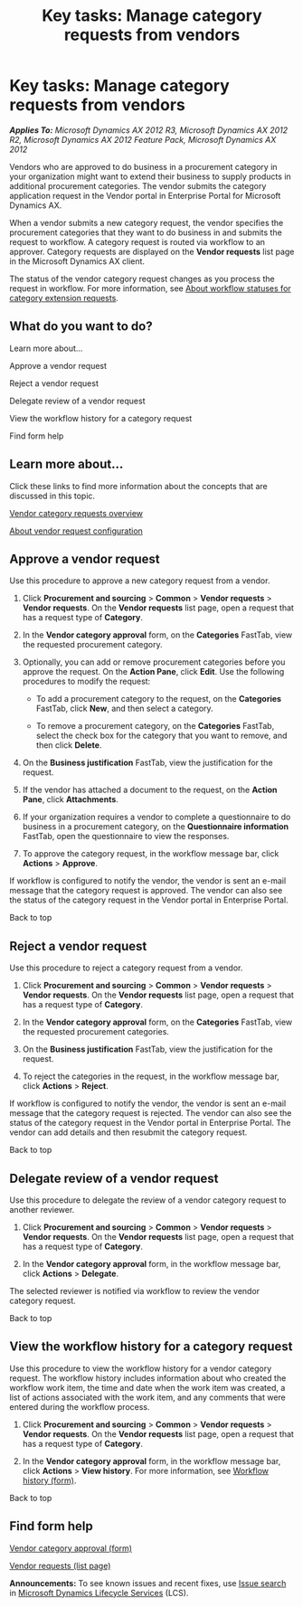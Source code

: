﻿---
title: 'Key tasks: Manage category requests from vendors'
TOCTitle: 'Key tasks: Manage category requests from vendors'
ms:assetid: 2abe85e7-d779-418a-8a98-4d021738a62e
ms:mtpsurl: https://technet.microsoft.com/en-us/library/JJ735273(v=AX.60)
ms:contentKeyID: 49693274
ms.date: 04/18/2014
mtps_version: v=AX.60
---

# Key tasks: Manage category requests from vendors 


_**Applies To:** Microsoft Dynamics AX 2012 R3, Microsoft Dynamics AX 2012 R2, Microsoft Dynamics AX 2012 Feature Pack, Microsoft Dynamics AX 2012_

Vendors who are approved to do business in a procurement category in your organization might want to extend their business to supply products in additional procurement categories. The vendor submits the category application request in the Vendor portal in Enterprise Portal for Microsoft Dynamics AX.

When a vendor submits a new category request, the vendor specifies the procurement categories that they want to do business in and submits the request to workflow. A category request is routed via workflow to an approver. Category requests are displayed on the **Vendor requests** list page in the Microsoft Dynamics AX client.

The status of the vendor category request changes as you process the request in workflow. For more information, see [About workflow statuses for category extension requests](about-workflow-statuses-for-category-extension-requests.md).

## What do you want to do?

Learn more about...

Approve a vendor request

Reject a vendor request

Delegate review of a vendor request

View the workflow history for a category request

Find form help

## Learn more about...

Click these links to find more information about the concepts that are discussed in this topic.

[Vendor category requests overview](vendor-category-requests-overview.md)

[About vendor request configuration](about-vendor-request-configuration.md)

## Approve a vendor request

Use this procedure to approve a new category request from a vendor.

1.  Click **Procurement and sourcing** \> **Common** \> **Vendor requests** \> **Vendor requests**. On the **Vendor requests** list page, open a request that has a request type of **Category**.

2.  In the **Vendor category approval** form, on the **Categories** FastTab, view the requested procurement category.

3.  Optionally, you can add or remove procurement categories before you approve the request. On the **Action Pane**, click **Edit**. Use the following procedures to modify the request:
    
      - To add a procurement category to the request, on the **Categories** FastTab, click **New**, and then select a category.
    
      - To remove a procurement category, on the **Categories** FastTab, select the check box for the category that you want to remove, and then click **Delete**.

4.  On the **Business justification** FastTab, view the justification for the request.

5.  If the vendor has attached a document to the request, on the **Action Pane**, click **Attachments**.

6.  If your organization requires a vendor to complete a questionnaire to do business in a procurement category, on the **Questionnaire information** FastTab, open the questionnaire to view the responses.

7.  To approve the category request, in the workflow message bar, click **Actions** \> **Approve**.

If workflow is configured to notify the vendor, the vendor is sent an e-mail message that the category request is approved. The vendor can also see the status of the category request in the Vendor portal in Enterprise Portal.

Back to top

## Reject a vendor request

Use this procedure to reject a category request from a vendor.

1.  Click **Procurement and sourcing** \> **Common** \> **Vendor requests** \> **Vendor requests**. On the **Vendor requests** list page, open a request that has a request type of **Category**.

2.  In the **Vendor category approval** form, on the **Categories** FastTab, view the requested procurement categories.

3.  On the **Business justification** FastTab, view the justification for the request.

4.  To reject the categories in the request, in the workflow message bar, click **Actions** \> **Reject**.

If workflow is configured to notify the vendor, the vendor is sent an e-mail message that the category request is rejected. The vendor can also see the status of the category request in the Vendor portal in Enterprise Portal. The vendor can add details and then resubmit the category request.

Back to top

## Delegate review of a vendor request

Use this procedure to delegate the review of a vendor category request to another reviewer.

1.  Click **Procurement and sourcing** \> **Common** \> **Vendor requests** \> **Vendor requests**. On the **Vendor requests** list page, open a request that has a request type of **Category**.

2.  In the **Vendor category approval** form, in the workflow message bar, click **Actions** \> **Delegate**.

The selected reviewer is notified via workflow to review the vendor category request.

Back to top

## View the workflow history for a category request

Use this procedure to view the workflow history for a vendor category request. The workflow history includes information about who created the workflow work item, the time and date when the work item was created, a list of actions associated with the work item, and any comments that were entered during the workflow process.

1.  Click **Procurement and sourcing** \> **Common** \> **Vendor requests** \> **Vendor requests**. On the **Vendor requests** list page, open a request that has a request type of **Category**.

2.  In the **Vendor category approval** form, in the workflow message bar, click **Actions** \> **View history**. For more information, see [Workflow history (form)](https://technet.microsoft.com/en-us/library/hh597256\(v=ax.60\)).

Back to top

## Find form help

[Vendor category approval (form)](https://technet.microsoft.com/en-us/library/hh227618\(v=ax.60\))

[Vendor requests (list page)](https://technet.microsoft.com/en-us/library/hh242710\(v=ax.60\))

  
**Announcements:** To see known issues and recent fixes, use [Issue search](http://go.microsoft.com/fwlink/?linkid=389258) in [Microsoft Dynamics Lifecycle Services](http://go.microsoft.com/fwlink/?linkid=306505) (LCS).

